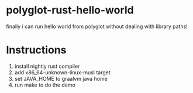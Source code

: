 # polyglot-rust-hello-world
finally i can run hello world from polyglot without dealing with library paths!

# Instructions
1) install nightly rust compiler
2) add x86_64-unknown-linux-musl target
3) set JAVA_HOME to graalvm java home
4) run make to do the demo
